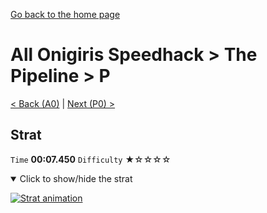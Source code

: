 [Go back to the home page](https://github.com/Doublevil/scbspeedrun)

# All Onigiris Speedhack > The Pipeline > P

[< Back (A0)](https://github.com/Doublevil/scbspeedrun/blob/main/levels/arb_sh/A/A0.md) | [Next (P0) >](https://github.com/Doublevil/scbspeedrun/blob/main/levels/arb_sh/P/P0.md)

## Strat

`Time` **00:07.450** `Difficulty` ★☆☆☆☆
<details open>
  <summary>Click to show/hide the strat</summary>

  [![Strat animation](https://github.com/Doublevil/scbspeedrun/blob/main/media/levels/P/P_Strat.webp)](https://github.com/Doublevil/scbspeedrun/blob/main/media/levels/P/P_Strat.mp4?raw=true)
</details>
